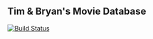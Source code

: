 ## Tim & Bryan's Movie Database
[![Build Status](https://travis-ci.org/bbergen/tbmd.com.svg?branch=master)](https://travis-ci.org/bbergen/tbmd.com)